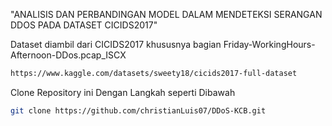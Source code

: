 "ANALISIS DAN PERBANDINGAN MODEL DALAM MENDETEKSI SERANGAN DDOS PADA DATASET CICIDS2017"

Dataset diambil dari CICIDS2017 khususnya bagian Friday-WorkingHours-Afternoon-DDos.pcap_ISCX
```bash
https://www.kaggle.com/datasets/sweety18/cicids2017-full-dataset
```


Clone Repository ini Dengan Langkah seperti Dibawah

```bash
git clone https://github.com/christianLuis07/DDoS-KCB.git
```
